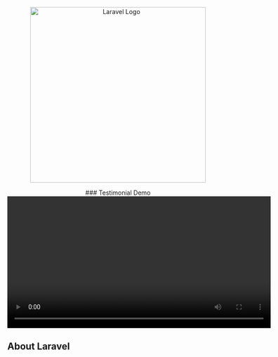 <p align="center"><a href="https://laravel.com" target="_blank"><img src="https://raw.githubusercontent.com/laravel/art/master/logo-lockup/5%20SVG/2%20CMYK/1%20Full%20Color/laravel-logolockup-cmyk-red.svg" width="400" alt="Laravel Logo"></a></p>

<p align="center">
  ### Testimonial Demo
  <video src="https://github.com/mhhamza123/TestimonialPro/raw/refs/heads/master/Testimonial%20Demo.mp4" width="600" controls></video>
</p>

## About Laravel

